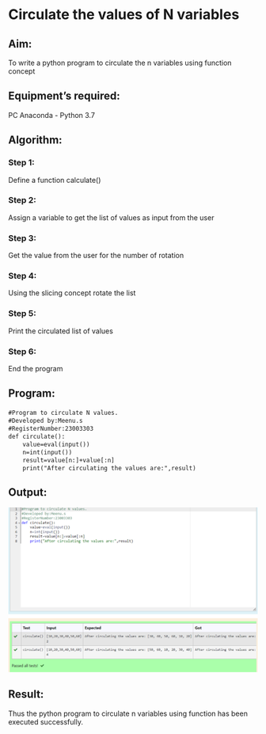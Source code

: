 # Circulate the values of N variables
## Aim:
To write a python program to circulate the n variables using function concept
## Equipment’s required:
PC
Anaconda - Python 3.7
## Algorithm: 
### Step 1: 
Define a function calculate()
### Step 2: 
Assign a variable to get the list of values as input from the user
### Step 3: 
Get the value from the user for the number of rotation
### Step 4: 
Using the slicing concept rotate the list

### Step 5: 
Print the circulated list of values
### Step 6:
End the program 
## Program:
~~~
#Program to circulate N values.
#Developed by:Meenu.s 
#RegisterNumber:23003303
def circulate():
    value=eval(input()) 
    n=int(input())
    result=value[n:]+value[:n]
    print("After circulating the values are:",result)
~~~

## Output:
![output](<python exp-1b.png>)

## Result:
Thus the python program to circulate n variables using function has been executed successfully.
